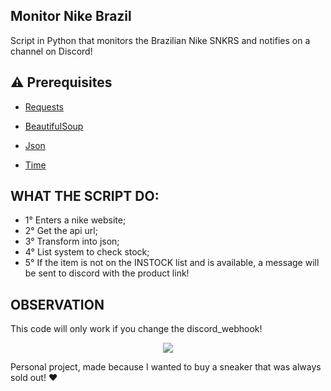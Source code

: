 ## Monitor Nike Brazil
Script in Python that monitors the Brazilian Nike SNKRS and notifies on a channel on Discord!

## :warning: Prerequisites

- [Requests](https://docs.python-requests.org/en/latest/index.html)

- [BeautifulSoup](https://beautiful-soup-4.readthedocs.io/en/latest/)

- [Json](https://docs.python.org/3/library/json.html)

- [Time](https://docs.python.org/3/library/time.html)

## WHAT THE SCRIPT DO:
- 1° Enters a nike website;
- 2° Get the api url;
- 3° Transform into json;
- 4° List system to check stock;
- 5° If the item is not on the INSTOCK list and is available, a message will be sent to discord with the product link!

## OBSERVATION

This code will only work if you change the discord_webhook!

<p align="center">
    <img src="https://github.com/iagoapiai/Monitor-Nike-BR/assets/116030785/4ec8d440-204a-42e7-bd7e-b5a24802742d">
</p>

Personal project, made because I wanted to buy a sneaker that was always sold out! ❤️



